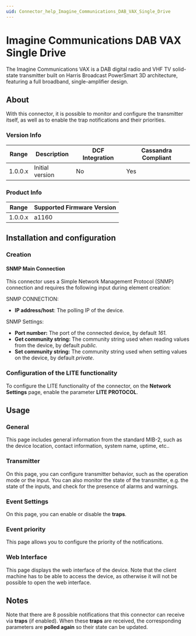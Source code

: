 ```yaml
---
uid: Connector_help_Imagine_Communications_DAB_VAX_Single_Drive
---
```


# Imagine Communications DAB VAX Single Drive

The Imagine Communications VAX is a DAB digital radio and VHF TV solid-state transmitter built on Harris Broadcast PowerSmart 3D architecture, featuring a full broadband, single-amplifier design.

## About

With this connector, it is possible to monitor and configure the transmitter itself, as well as to enable the trap notifications and their priorities.

### Version Info

| Range | Description | DCF Integration | Cassandra Compliant |
|------------------|-----------------|---------------------|-------------------------|
| 1.0.0.x          | Initial version | No                  | Yes                     |

### Product Info

| Range | Supported Firmware Version |
|------------------|-----------------------------|
| 1.0.0.x          | a1160                       |

## Installation and configuration

### Creation

#### SNMP Main Connection

This connector uses a Simple Network Management Protocol (SNMP) connection and requires the following input during element creation:

SNMP CONNECTION:

- **IP address/host**: The polling IP of the device.

SNMP Settings:

- **Port number:** The port of the connected device, by default *161.*
- **Get community string:** The community string used when reading values from the device, by default *public.*
- **Set community string:** The community string used when setting values on the device, by default *private*.

### Configuration of the LITE functionality

To configure the LITE functionality of the connector, on the **Network Settings** page, enable the parameter **LITE PROTOCOL**.

## Usage

### General

This page includes general information from the standard MIB-2, such as the device location, contact information, system name, uptime, etc..

### Transmitter

On this page, you can configure transmitter behavior, such as the operation mode or the input. You can also monitor the state of the transmitter, e.g. the state of the inputs, and check for the presence of alarms and warnings.

### Event Settings

On this page, you can enable or disable the **traps**.

### Event priority

This page allows you to configure the priority of the notifications.

### Web Interface

This page displays the web interface of the device. Note that the client machine has to be able to access the device, as otherwise it will not be possible to open the web interface.

## Notes

Note that there are 8 possible notifications that this connector can receive via **traps** (if enabled). When these **traps** are received, the corresponding parameters are **polled again** so their state can be updated.
